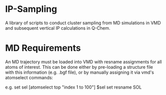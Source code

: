 # IP-Sampling
A library of scripts to conduct cluster sampling from MD simulations in VMD and subsequent vertical IP calculations in Q-Chem.

# MD Requirements
An MD trajectory must be loaded into VMD with resname assignments for all atoms of interest. This can be done either by pre-loading a structure file with this information (e.g. .bgf file), or by manually assigning it via vmd's atomselect commands:

e.g. 
set sel [atomselect top "index 1 to 100"]
$sel set resname  SOL

